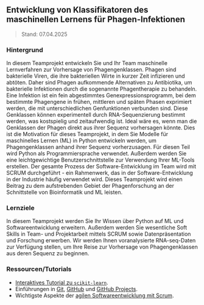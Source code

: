 ## Entwicklung von Klassifikatoren des maschinellen Lernens für Phagen-Infektionen

> Stand: 07.04.2025

### Hintergrund

In diesem Teamprojekt entwickeln Sie und Ihr Team maschinelle Lernverfahren zur Vorhersage von Phagengenklassen. Phagen sind bakterielle Viren, die ihre bakteriellen Wirte in kurzer Zeit infizieren und abtöten. Daher sind Phagen aufkommende Alternativen zu Antibiotika, um bakterielle Infektionen durch die sogenannte Phagentherapie zu behandeln. Eine Infektion ist ein fein abgestimmtes Genexpressionsprogramm, bei dem bestimmte Phagengene in frühen, mittleren und späten Phasen exprimiert werden, die mit unterschiedlichen Genfunktionen verbunden sind. Diese Genklassen können experimentell durch RNA-Sequenzierung bestimmt werden, was kostspielig und zeitaufwendig ist. Ideal wäre es, wenn man die Genklassen der Phagen direkt aus ihrer Sequenz vorhersagen könnte. Dies ist die Motivation für dieses Teamprojekt, in dem Sie Modelle für maschinelles Lernen (ML) in Python entwickeln werden, um Phagengenklassen anhand ihrer Sequenz vorherzusagen. Für diesen Teil wird Python als Programmiersprache verwendet. Außerdem werden Sie eine leichtgewichtige Benutzerschnittstelle zur Verwendung Ihrer ML-Tools erstellen. Der gesamte Prozess der Software-Entwicklung im Team wird mit SCRUM durchgeführt - ein Rahmenwerk, das in der Software-Entwicklung in der Industrie häufig verwendet wird. Dieses Teamprojekt wird einen Beitrag zu dem aufstrebenden Gebiet der Phagenforschung an der Schnittstelle von Bioinformatik und ML leisten.

### Lernziele

In diesem Teamprojekt werden Sie Ihr Wissen über Python auf ML und Softwareentwicklung erweitern. Außerdem werden Sie wesentliche Soft Skills in Team- und Projektarbeit mittels SCRUM sowie Datenpräsentation und Forschung erwerben. Wir werden Ihnen voranalysierte RNA-seq-Daten zur Verfügung stellen, um Ihre Reise zur Vorhersage von Phagengenklassen aus deren Sequenz zu beginnen.

### Ressourcen/Tutorials

- [Interaktives Tutorial zu `scikit-learn`](https://inria.github.io/scikit-learn-mooc/toc.html).
- Einführungen in [Git](https://github.com/git-guides), [GitHub](https://skills.github.com/) und [GitHub Projects](https://docs.github.com/en/issues/planning-and-tracking-with-projects/learning-about-projects/quickstart-for-projects).
- Wichtigste Aspekte der [agilen Softwareentwicklung mit Scrum](https://github.com/TP25-Phage-Infection-Classifiers/.github/wiki/Agile-Softwareentwicklung).
